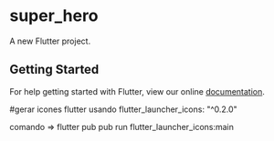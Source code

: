 # super_hero

A new Flutter project.

## Getting Started

For help getting started with Flutter, view our online
[documentation](https://flutter.io/).

#gerar icones flutter usando flutter_launcher_icons: "^0.2.0"

comando => flutter pub pub run flutter_launcher_icons:main